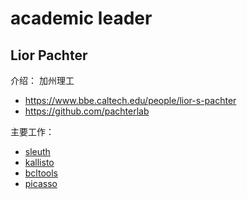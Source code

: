 # academic leader
## Lior Pachter

介绍：
加州理工
- https://www.bbe.caltech.edu/people/lior-s-pachter
- https://github.com/pachterlab

主要工作：

- [sleuth](https://github.com/pachterlab/sleuth)
- [kallisto](https://github.com/pachterlab/kallisto)
- [bcltools](https://github.com/pachterlab/bcltools)
- [picasso](https://github.com/pachterlab/picasso)

